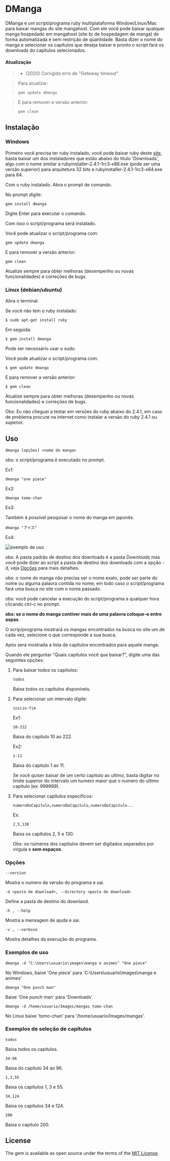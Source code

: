 # DManga

DManga é um script/programa ruby multiplataforma Window/Linux/Mac
para baixar mangas do site mangahost. Com ele você pode baixar
qualquer manga hospedado em mangahost (site br de hospedagem de
manga) de forma automatizada e sem restrição de quantidade. Basta
dizer o nome do manga e selecionar os capítulos que deseja baixar
e pronto o script fará os downloads do capítulos selecionados.

#### Atualização

> - (2020) Corrigido erro de "Geteway timeout"
<!-- > **Se acontecer qualquer erro atualize o script/programa (esse erro provalvemente já foi corrigido)**.   -->

> Para atualizar:

> `gem update dmanga`

> E para remover a versão anterior:

> `gem clean`

## Instalação

### Windows
Primeiro você precisa ter ruby instalado, você pode baixar ruby
deste [site](https://github.com/oneclick/rubyinstaller2/releases),
basta baixar um dos instaladores que estão abaixo do titulo 'Downloads',
algo com o nome similar a rubyinstaller-2.4.1-1rc3-x86.exe (pode ser uma
versão superior) para arquitetura 32 bits e rubyinstaller-2.4.1-1rc3-x64.exe para 64.

Com o ruby instalado. Abra o prompt de comando.

No prompt digite:

`gem install dmanga`

Digite Enter para executar o comando.

Com isso o script/programa será instalado.

Você pode atualizar o script/programa com:

`gem update dmanga`

E para remover a versão anterior:

`gem clean`

Atualize sempre para obter melhoras (desempenho ou novas funcionalidades) e correções de bugs.

### Linux (debian/ubuntu)
Abra o terminal.

Se você não tem o ruby instalado:

`$ sudo apt-get install ruby`

Em seguida:

`$ gem install dmanga`

Pode ser necessário usar o sudo.

Você pode atualizar o script/programa com:

`$ gem update dmanga`

E para remover a versão anterior:

`$ gem clean`

Atualize sempre para obter melhoras (desempenho ou novas funcionalidades) e correções de bugs.

Obs: Eu não cheguei a testar em versões do ruby abaixo do 2.4.1,
em caso de problema procure na internet como instalar a versão do
ruby 2.4.1 ou superior.

## Uso

`dmanga [opções] <nome do manga>`

obs: o script/programa é executado no prompt.

Ex1:

`dmanga "one piece"`

Ex2:

`dmanga tomo-chan`

Ex3:

Também é possível pesquisar o nome do manga em japonês.

`dmanga "アイズ"`

Ex4:
<!--![exemplo de uso](https://github.com/david-endrew/somethings/blob/master/uso_exemplo.gif)-->
![exemplo de uso](https://github.com/dkeas/somethings/blob/master/uso_exemplo.gif)

obs: A pasta padrão de destino dos downloads é a pasta *Downloads* mas
você pode dizer ao script a pasta de destino dos downloads com a
opção -d, veja [Opções](#opções) para mais detalhes.

obs: o nome do manga não precisa ser o nome exato, pode ser parte do
nome ou alguma palavra contida no nome, em todo caso o script/programa
fará uma busca no site com o nome passado.

obs: você pode cancelar a execução do script/programa a qualquer hora
clicando ctrl-c no prompt.

**obs: se o nome do manga contiver mais de uma palavra coloque-o
entre aspas**.

O scrip/programa mostrará os mangas encontrados na busca no site
um de cada vez, selecione o que corresponde a sua busca.

Após será mostrada a lista de capítulos encontrados para aquele manga.

Quando ele perguntar "Quais capítulos você que baixar?", digite
uma das seguintes opções:

1. Para baixar todos os capítulos:

    `todos`

    Baixa todos os capítulos disponíveis.

2. Para selecionar um intervalo digite:

    `inicio-fim`

    Ex1:

    `10-222`

    Baixa do capitulo 10 ao 222.

    Ex2:

    `1-11`

    Baixa do capitulo 1 ao 11.

    Se você quiser baixar de um certo capitulo ao ultimo, basta digitar
    no limite superior do intervalo um numero maior que o numero do
    ultimo capitulo (ex: 999999).

3. Para selecionar capítulos específicos:

    `numeroDoCapitulo,numeroDoCapitulo,numeroDoCapitulo...`

    Ex:

    `2,5,130`

    Baixa os capítulos 2, 5 e 130.

    Obs: os números dos capítulos devem ser digitados separados por
    virgula e **sem espaços**.

### Opções

`--version`

Mostra o numero da versão do programa e sai.

`-d <pasta de download>, --directory <pasta de download>`

Define a pasta de destino do downlaod.

`-h , --help`

Mostra a mensagem de ajuda e sai.

`-v , --verbose`

Mostra detalhes da execução do programa.

### Exemplos de uso

`dmanga -d "C:\Users\usuario\images\manga e animes" "One piece"`

No Windows, baixe 'One piece' para 'C:\Users\usuario\images\manga e animes'

`dmanga "One punch man"`

Baixe 'One punch man' para 'Downloads'.

`dmanga -d /home/usuario/Images/mangas tomo-chan`

No Linux baixe 'tomo-chan' para '/home/usuario/Images/mangas'.

### Exemplos de seleção de capítulos

`todos`

Baixa todos os capítulos.

`34-96`

Baixa do capitulo 34 ao 96.

`1,3,55`

Baixa os capítulos 1, 3 e 55.

`34,124`

Baixa os capítulos 34 e 124.

`200`

Baixa o capitulo 200.

## License

The gem is available as open source under the terms of the [MIT License](http://opensource.org/licenses/MIT).
